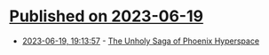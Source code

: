 # [Published on 2023-06-19](index.md)

* [2023-06-19, 19:13:57](https://lobste.rs/s/g9lr7l/unholy_saga_phoenix_hyperspace) - [The Unholy Saga of Phoenix Hyperspace](https://gekk.info/articles/hyperspace.htm)
